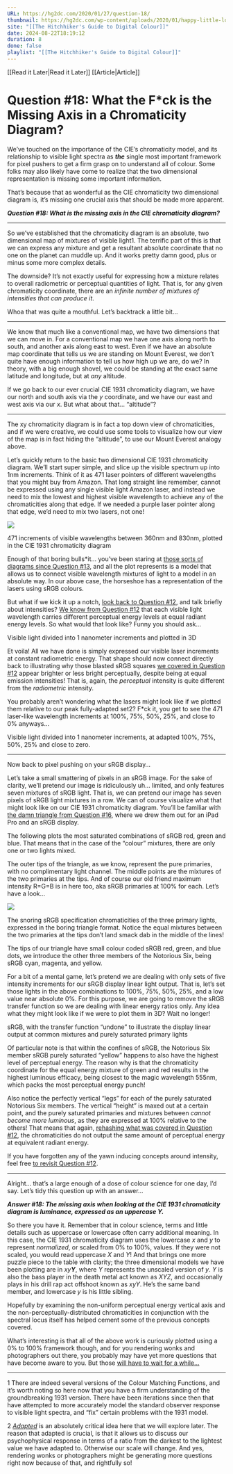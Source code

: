 ```yaml
---
URL: https://hg2dc.com/2020/01/27/question-18/
thumbnail: https://hg2dc.com/wp-content/uploads/2020/01/happy-little-locus-xyy.jpg
site: "[[The Hitchhiker's Guide to Digital Colour]]"
date: 2024-08-22T18:19:12
duration: 8
done: false
playlist: "[[The Hitchhiker's Guide to Digital Colour]]"
---
```

[[Read it Later|Read it Later]] [[Article|Article]] 
# Question #18: What the  F*ck is the Missing Axis in a Chromaticity Diagram?

We’ve touched on the importance of the CIE’s chromaticity model, and its relationship to visible light spectra as ***the*** single most important framework for pixel pushers to get a firm grasp on to understand all of colour. Some folks may also likely have come to realize that the two dimensional representation is missing some important information.

That’s because that as wonderful as the CIE chromaticity two dimensional diagram is, it’s missing one crucial axis that should be made more apparent.

***Question #18: What is the missing axis in the CIE chromaticity diagram?***

---

So we’ve established that the chromaticity diagram is an absolute, two dimensional map of mixtures of visible light1. The terrific part of this is that we can express any mixture and get a resultant absolute coordinate that no one on the planet can muddle up. And it works pretty damn good, plus or minus some more complex details.

The downside? It’s not exactly useful for expressing how a mixture relates to overall radiometric or perceptual quantities of light. That is, for any given chromaticity coordinate, there are an *infinite number of mixtures of intensities that can produce it*.

Whoa that was quite a mouthful. Let’s backtrack a little bit…

---

We know that much like a conventional map, we have two dimensions that we can move in. For a conventional map we have one axis along north to south, and another axis along east to west. Even if we have an absolute map coordinate that tells us we are standing on Mount Everest, we don’t quite have enough information to tell us how high up we are, do we? In theory, with a big enough shovel, we could be standing at the exact same latitude and longitude, but at *any* altitude.

If we go back to our ever crucial CIE 1931 chromaticity diagram, we have our north and south axis via the *y* coordinate, and we have our east and west axis via our *x*. But what about that… “altitude”?

---

The xy chromaticity diagram is in fact a top down view of chromaticities, and if we were creative, we could use some tools to visualize how our view of the map is in fact hiding the “altitude”, to use our Mount Everest analogy above.

Let’s quickly return to the basic two dimensional CIE 1931 chromaticity diagram. We’ll start super simple, and slice up the visible spectrum up into 1nm increments. Think of it as 471 laser pointers of different wavelengths that you might buy from Amazon. That long straight line remember, cannot be expressed using any single visible light Amazon laser, and instead we need to mix the lowest and highest visible wavelength to achieve any of the chromaticities along that edge. If we needed a purple laser pointer along that edge, we’d need to mix two lasers, not one!

![](https://hg2dc.com/wp-content/uploads/2020/01/happy-little-locus-xyy.jpg)

471 increments of visible wavelengths between 360nm and 830nm, plotted in the CIE 1931 chromaticity diagram

Enough of that boring bulls\*it… you’ve been staring at [those sorts of diagrams since Question #13](https://hg2dc.com/question-13/), and all the plot represents is a model that allows us to connect visible wavelength mixtures of light to a model in an absolute way. In our above case, the horseshoe has a representation of the lasers using sRGB colours.

But what if we kick it up a notch, [look back to Question #12](https://hg2dc.com/question-12/), and talk briefly about intensities? [We know from Question #12](https://hg2dc.com/question-12/) that each visible light wavelength carries different perceptual energy levels at equal radiant energy levels. So what would that look like? Funny you should ask…

Visible light divided into 1 nanometer increments and plotted in 3D

Et voila! All we have done is simply expressed our visible laser increments at constant radiometric energy. That shape should now connect directly back to illustrating why those blasted sRGB squares [we covered in Question #12](https://hg2dc.com/question-12/) appear brighter or less bright perceptually, despite being at equal emission intensities! That is, again, the *perceptual* intensity is quite different from the *radiometric* intensity.

You probably aren’t wondering what the lasers might look like if we plotted them relative to our peak fully-adapted set2? F\*ck it, you get to see the 471 laser-like wavelength increments at 100%, 75%, 50%, 25%, and close to 0% anyways…

Visible light divided into 1 nanometer increments, at adapted 100%, 75%, 50%, 25% and close to zero.

---

Now back to pixel pushing on your sRGB display…

Let’s take a small smattering of pixels in an sRGB image. For the sake of clarity, we’ll pretend our image is ridiculously uh… limited, and only features seven mixtures of sRGB light. That is, we can pretend our image has seven pixels of sRGB light mixtures in a row. We can of course visualize what that might look like on our CIE 1931 chromaticity diagram. You’ll be familiar with [the damn triangle from Question #16](https://hg2dc.com/question-16/), where we drew them out for an iPad Pro and an sRGB display.

The following plots the most saturated combinations of sRGB red, green and blue. That means that in the case of the “colour” mixtures, there are only one or two lights mixed.

The outer tips of the triangle, as we know, represent the pure primaries, with no complimentary light channel. The middle points are the mixtures of the two primaries at the tips. And of course our old friend maximum intensity R=G=B is in here too, aka sRGB primaries at 100% for each. Let’s have a look…

![](https://hg2dc.com/wp-content/uploads/2020/01/happy-little-srgb-xyy.jpg?w=1000)

The snoring sRGB specification chromaticities of the three primary lights, expressed in the boring triangle format. Notice the equal mixtures between the two primaries at the tips don’t land smack dab in the middle of the lines!

The tips of our triangle have small colour coded sRGB red, green, and blue dots, we introduce the other three members of the Notorious Six, being sRGB cyan, magenta, and yellow.

For a bit of a mental game, let’s pretend we are dealing with only sets of five intensity increments for our sRGB display linear light output. That is, let’s set those lights in the above combinations to 100%, 75%, 50%, 25%, and a low value near absolute 0%. For this purpose, we are going to remove the sRGB transfer function so we are dealing with linear energy ratios only. Any idea what they might look like if we were to plot them in 3D? Wait no longer!

sRGB, with the transfer function “undone” to illustrate the display linear output at common mixtures and purely saturated primary lights

Of particular note is that within the confines of sRGB, the Notorious Six member sRGB purely saturated “yellow” happens to also have the highest level of perceptual energy. The reason why is that the chromaticity coordinate for the equal energy mixture of green and red results in the highest luminous efficacy, being closest to the magic wavelength 555nm, which packs the most perceptual energy punch!

Also notice the perfectly vertical “legs” for each of the purely saturated Notorious Six members. The vertical “height” is maxed out at a certain point, and the purely saturated primaries and mixtures between *cannot become more luminous*, as they are expressed at 100% relative to the others! That means that again, [rehashing what was covered in Question #12](https://hg2dc.com/question-12/), the chromaticities do not output the same amount of perceptual energy at equivalent radiant energy.

If you have forgotten any of the yawn inducing concepts around intensity, feel free [to revisit Question #12](https://hg2dc.com/question-12/).

---

Alright… that’s a large enough of a dose of colour science for one day, I’d say. Let’s tidy this question up with an answer…

***Answer #18: The missing axis when looking at the CIE 1931 chromaticity diagram is luminance, expressed as an uppercase Y.***

So there you have it. Remember that in colour science, terms and little details such as uppercase or lowercase often carry additional meaning. In this case, the CIE 1931 chromaticity diagram uses the lowercase *x* and *y* to represent *normalized*, or scaled from 0% to 100%, values. If they were not scaled, you would read uppercase *X* and *Y*! And that brings one more puzzle piece to the table with clarity; the three dimensional models we have been plotting are in *xy****Y***, where *Y* represents the unscaled version of *y*. *Y* is also the bass player in the death metal act known as *XYZ*, and occasionally plays in his drill rap act offshoot known as *xyY*. He’s the same band member, and lowercase *y* is his little sibling.

Hopefully by examining the non-uniform perceptual energy vertical axis and the non-perceptually-distributed chromaticities in conjunction with the spectral locus itself has helped cement some of the previous concepts covered.

What’s interesting is that all of the above work is curiously plotted using a 0% to 100% framework though, and for you rendering wonks and photographers out there, you probably may have yet more questions that have become aware to you. But those [will have to wait for a while…](https://hg2dc.com/question-19)

---

1 There are indeed several versions of the Colour Matching Functions, and it’s worth noting so here now that you have a firm understanding of the groundbreaking 1931 version. There have been iterations since then that have attempted to more accurately model the standard observer response to visible light spectra, and “fix” certain problems with the 1931 model.

2 *[Adapted](http://cie.co.at/eilvterm/17-23-081)* is an absolutely critical idea here that we will explore later. The reason that adapted is crucial, is that it allows us to discuss our psychophysical response in terms of a ratio from the darkest to the lightest value we have adapted to. Otherwise our scale will change. And yes, rendering wonks or photographers might be generating more questions right now because of that, and rightfully so!


